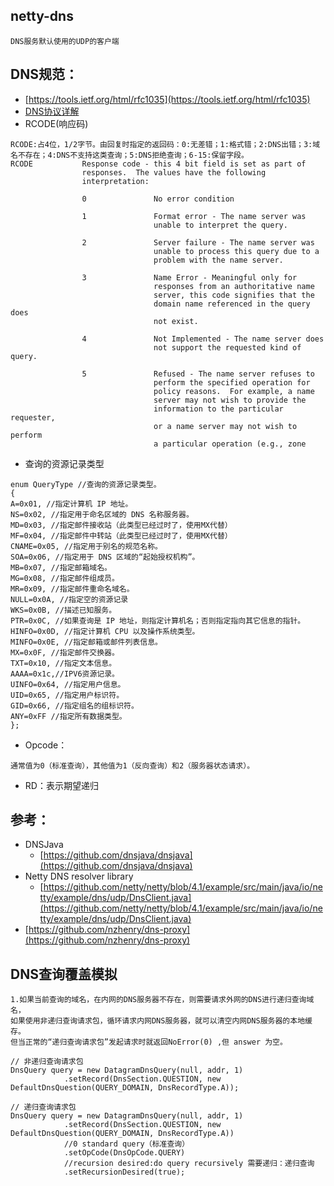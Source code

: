 ## netty-dns
```
DNS服务默认使用的UDP的客户端
```

## DNS规范：
- [https://tools.ietf.org/html/rfc1035](https://tools.ietf.org/html/rfc1035)
- [DNS协议详解](http://blog.chinaunix.net/uid-12077794-id-91657.html)
- RCODE(响应码)
```
RCODE:占4位，1/2字节。由回复时指定的返回码：0:无差错；1:格式错；2:DNS出错；3:域名不存在；4:DNS不支持这类查询；5:DNS拒绝查询；6-15:保留字段。
RCODE           Response code - this 4 bit field is set as part of
                responses.  The values have the following
                interpretation:

                0               No error condition

                1               Format error - The name server was
                                unable to interpret the query.

                2               Server failure - The name server was
                                unable to process this query due to a
                                problem with the name server.

                3               Name Error - Meaningful only for
                                responses from an authoritative name
                                server, this code signifies that the
                                domain name referenced in the query does
                                not exist.

                4               Not Implemented - The name server does
                                not support the requested kind of query.

                5               Refused - The name server refuses to
                                perform the specified operation for
                                policy reasons.  For example, a name
                                server may not wish to provide the
                                information to the particular requester,
                                or a name server may not wish to perform
                                a particular operation (e.g., zone

```
- 查询的资源记录类型
```
enum QueryType //查询的资源记录类型。
{
A=0x01, //指定计算机 IP 地址。
NS=0x02, //指定用于命名区域的 DNS 名称服务器。
MD=0x03, //指定邮件接收站（此类型已经过时了，使用MX代替）
MF=0x04, //指定邮件中转站（此类型已经过时了，使用MX代替）
CNAME=0x05, //指定用于别名的规范名称。
SOA=0x06, //指定用于 DNS 区域的“起始授权机构”。
MB=0x07, //指定邮箱域名。
MG=0x08, //指定邮件组成员。
MR=0x09, //指定邮件重命名域名。
NULL=0x0A, //指定空的资源记录
WKS=0x0B, //描述已知服务。
PTR=0x0C, //如果查询是 IP 地址，则指定计算机名；否则指定指向其它信息的指针。
HINFO=0x0D, //指定计算机 CPU 以及操作系统类型。
MINFO=0x0E, //指定邮箱或邮件列表信息。
MX=0x0F, //指定邮件交换器。
TXT=0x10, //指定文本信息。 
AAAA=0x1c,//IPV6资源记录。
UINFO=0x64, //指定用户信息。
UID=0x65, //指定用户标识符。
GID=0x66, //指定组名的组标识符。
ANY=0xFF //指定所有数据类型。
};
```
- Opcode：
```
通常值为0（标准查询），其他值为1（反向查询）和2（服务器状态请求）。
```
- RD：表示期望递归


## 参考：
- DNSJava
    - [https://github.com/dnsjava/dnsjava](https://github.com/dnsjava/dnsjava)
- Netty DNS resolver library
    - [https://github.com/netty/netty/blob/4.1/example/src/main/java/io/netty/example/dns/udp/DnsClient.java](https://github.com/netty/netty/blob/4.1/example/src/main/java/io/netty/example/dns/udp/DnsClient.java)
- [https://github.com/nzhenry/dns-proxy](https://github.com/nzhenry/dns-proxy)


## DNS查询覆盖模拟
```
1.如果当前查询的域名，在内网的DNS服务器不存在，则需要请求外网的DNS进行递归查询域名，
如果使用非递归查询请求包，循环请求内网DNS服务器，就可以清空内网DNS服务器的本地缓存。
但当正常的“递归查询请求包”发起请求时就返回NoError(0) ,但 answer 为空。

// 非递归查询请求包
DnsQuery query = new DatagramDnsQuery(null, addr, 1)
            .setRecord(DnsSection.QUESTION, new DefaultDnsQuestion(QUERY_DOMAIN, DnsRecordType.A));

// 递归查询请求包
DnsQuery query = new DatagramDnsQuery(null, addr, 1)
            .setRecord(DnsSection.QUESTION, new DefaultDnsQuestion(QUERY_DOMAIN, DnsRecordType.A))
            //0 standard query（标准查询）
            .setOpCode(DnsOpCode.QUERY)
            //recursion desired:do query recursively 需要递归：递归查询
            .setRecursionDesired(true);
```

